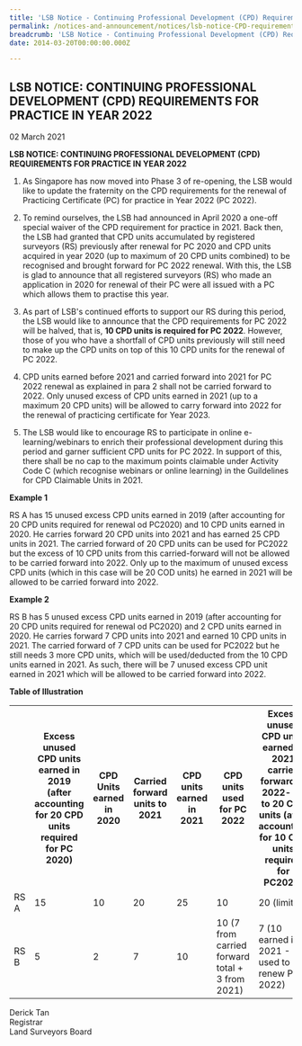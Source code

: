 ```yaml
---
title: 'LSB Notice - Continuing Professional Development (CPD) Requirements for Practice in Year 2022'
permalink: /notices-and-announcement/notices/lsb-notice-CPD-requirements-for-practice-2022/
breadcrumb: 'LSB Notice - Continuing Professional Development (CPD) Requirements for Practice in Year 2022'
date: 2014-03-20T00:00:00.000Z

---
```



## LSB NOTICE: CONTINUING PROFESSIONAL DEVELOPMENT (CPD) REQUIREMENTS FOR PRACTICE IN YEAR 2022


02 March 2021


**LSB NOTICE: CONTINUING PROFESSIONAL DEVELOPMENT (CPD) REQUIREMENTS FOR PRACTICE IN YEAR 2022** <br>


  1. As Singapore has now moved into Phase 3 of re-opening, the LSB would like to update the fraternity on the CPD requirements for the renewal of Practicing Certificate (PC) for practice in Year 2022 (PC 2022).

2. To remind ourselves, the LSB had announced in April 2020 a one-off special waiver of the CPD requirement for practice in 2021. Back then, the LSB had granted that CPD units accumulated by registered surveyors (RS) previously after renewal for PC 2020 and CPD units acquired in year 2020 (up to maximum of 20 CPD units combined) to be recognised and brought forward for PC 2022 renewal. With this, the LSB is glad to announce that all registered surveyors (RS) who made an application in 2020 for renewal of their PC were all issued with a PC which allows them to practise this year.

3. As part of LSB's continued efforts to support our RS during this period, the LSB would like to announce that the CPD requirements for PC 2022 will be halved, that is, **10 CPD units is required for PC 2022**. However, those of you who have a shortfall of CPD units previously will still need to make up the CPD units on top of this 10 CPD units for the renewal of PC 2022.

4. CPD units earned before 2021 and carried forward into 2021 for PC 2022 renewal as explained in para 2 shall not be carried forward to 2022. Only unused excess of CPD units earned in 2021 (up to a maximum 20 CPD units) will be allowed to carry forward into 2022 for the renewal of practicing certificate for Year 2023.

5. The LSB would like to encourage RS to participate in online e-learning/webinars to enrich their professional development during this period and garner sufficient CPD units for PC 2022. In support of this, there shall be no cap to the maximum points claimable under Activity Code C (which recognise webinars or online learning) in the Guildelines for CPD Claimable Units in 2021.

**Example 1**

RS A has 15 unused excess CPD units earned in 2019 (after accounting for 20 CPD units required for renewal od PC2020) and 10 CPD units earned in 2020. He carries forward 20 CPD units into 2021 and has earned 25 CPD units in 2021. The carried forward of 20 CPD units can be used for PC2022 but the excess of 10 CPD units from this carried-forward will not be allowed to be carried forward into 2022. Only up to the maximum of unused excess CPD units (which in this case will be 20 COD units) he earned in 2021 will be allowed to be carried forward into 2022.

**Example 2**

RS B has 5 unused excess CPD units earned in 2019 (after accounting for 20 CPD units required for renewal od PC2020) and 2 CPD units earned in 2020. He carries forward 7 CPD units into 2021 and earned 10 CPD units in 2021. The carried forward of 7 CPD units can be used for PC2022 but he still needs 3 more CPD units, which will be used/deducted from the 10 CPD units earned in 2021. As such, there will be 7 unused excess CPD unit earned in 2021 which will be allowed to be carried forward into 2022.

**Table of Illustration**

<table>
  <tr>
    <th></th>
    <th>Excess unused CPD units earned in 2019 (after accounting for 20 CPD units required for PC 2020)</th>
    <th>CPD Units earned in 2020</th>
    <th>Carried forward units to 2021</th>
    <th>CPD units earned in 2021</th>
    <th>CPD units used for PC 2022</th>
    <th>Excess unused CPD units earned in 2021 carried forward to 2022- up to 20 CPD units (after accounting for 10 CPD units required for PC2022)</th>
  </tr>
  <tr>
    <td>RS A </td>
    <td>15</td>
    <td>10</td>
    <td>20</td>
    <td>25</td>
    <td>10</td>
    <td>20 (limit)</td>
   </tr>
   <tr>
    <td>RS B </td>
    <td>5</td>
    <td>2</td>
    <td>7</td>
    <td>10</td>
    <td>10 (7 from carried forward total + 3 from 2021)</td>
    <td>7 (10 earned in 2021 - 3 used to renew PC 2022)</td>
    
  </tr>
</table>





Derick Tan <br>
Registrar <br>
Land Surveyors Board <br>





